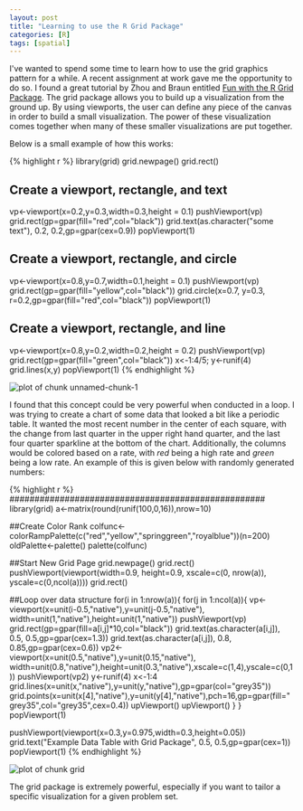 ```yaml
---
layout: post
title: "Learning to use the R Grid Package"
categories: [R]
tags: [spatial]
---
```


I've wanted to spend some time to learn how to use the grid graphics pattern for a while.  A recent assignment at work gave me the opportunity to do so.  I found a great tutorial by Zhou and Braun entitled [Fun with the R Grid Package](http://www.amstat.org/publications/jse/v18n3/zhou.pdf).  The grid package allows you to build up a visualization from the ground up.  By using viewports, the user can define any piece of the canvas in order to build a small visualization.  The power of these visualization comes together when many of these smaller visualizations are put together.  

Below is a small example of how this works:

{% highlight r %}
library(grid)
grid.newpage()
grid.rect()

## Create a viewport, rectangle, and text
vp<-viewport(x=0.2,y=0.3,width=0.3,height = 0.1)
pushViewport(vp)
grid.rect(gp=gpar(fill="red",col="black"))
grid.text(as.character("some text"), 0.2, 0.2,gp=gpar(cex=0.9))
popViewport(1)

## Create a viewport, rectangle, and circle
vp<-viewport(x=0.8,y=0.7,width=0.1,height = 0.1)
pushViewport(vp)
grid.rect(gp=gpar(fill="yellow",col="black"))
grid.circle(x=0.7, y=0.3, r=0.2,gp=gpar(fill="red",col="black"))
popViewport(1)

## Create a viewport, rectangle, and line
vp<-viewport(x=0.8,y=0.2,width=0.2,height = 0.2)
pushViewport(vp)
grid.rect(gp=gpar(fill="green",col="black"))
x<-1:4/5; y<-runif(4)
grid.lines(x,y)
popViewport(1)
{% endhighlight %}

![plot of chunk unnamed-chunk-1](https://dmbeskow.github.io/images/2016-07-21-GridGraphics/unnamed-chunk-1-1.png) 

I found that this concept could be very powerful when conducted in a loop.  I was trying to create a chart of some data that looked a bit like a periodic table.  It wanted the most recent number in the center of each square, with the change from last quarter in the upper right hand quarter, and the last four quarter sparkline at the bottom of the chart.  Additionally, the columns would be colored based on a rate, with _red_ being a high rate and _green_ being a low rate.  An example of this is given below with randomly generated numbers:



{% highlight r %}
###################################################
library(grid)
a<-matrix(round(runif(100,0,16)),nrow=10)

##Create Color Rank
colfunc<-colorRampPalette(c("red","yellow","springgreen","royalblue"))(n=200)
oldPalette<-palette()
palette(colfunc)

##Start New Grid Page
grid.newpage()
grid.rect()
pushViewport(viewport(width=0.9, height=0.9,
                      xscale=c(0, nrow(a)), yscale=c(0,ncol(a))))
grid.rect()

##Loop over data structure
for(i in 1:nrow(a)){
  for(j in 1:ncol(a)){
  vp<-viewport(x=unit(i-0.5,"native"),y=unit(j-0.5,"native"),
               width=unit(1,"native"),height=unit(1,"native"))
  pushViewport(vp)
  grid.rect(gp=gpar(fill=a[i,j]*10,col="black"))
  grid.text(as.character(a[i,j]), 0.5, 0.5,gp=gpar(cex=1.3))
  grid.text(as.character(a[i,j]), 0.8, 0.85,gp=gpar(cex=0.6))
  vp2<-viewport(x=unit(0.5,"native"),y=unit(0.15,"native"),
           width=unit(0.8,"native"),height=unit(0.3,"native"),xscale=c(1,4),yscale=c(0,1))
  pushViewport(vp2)
  y<-runif(4)
  x<-1:4
  grid.lines(x=unit(x,"native"),y=unit(y,"native"),gp=gpar(col="grey35"))
  grid.points(x=unit(x[4],"native"),y=unit(y[4],"native"),pch=16,gp=gpar(fill="grey35",col="grey35",cex=0.4))
  upViewport()
  upViewport()
}
}
popViewport(1)

pushViewport(viewport(x=0.3,y=0.975,width=0.3,height=0.05))
grid.text("Example Data Table with Grid Package", 0.5, 0.5,gp=gpar(cex=1))
popViewport(1)
{% endhighlight %}

![plot of chunk grid](https://dmbeskow.github.io/images/2016-07-21-GridGraphics/grid-1.png) 

The grid package is extremely powerful, especially if you want to tailor a specific visualization for a given problem set. 
